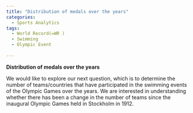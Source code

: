 ```yaml
---
title: "Distribution of medals over the years"
categories:
  - Sports Analytics
tags:
  - World Record(=WR )
  - Swimming 
  - Olympic Event
  
---
```



**Distribution of medals over the years**

We would like to explore our next question, which is to determine the number of teams/countries that have participated in the swimming events of the Olympic Games over the years. We are interested in understanding whether there has been a change in the number of teams since the inaugural Olympic Games held in Stockholm in 1912.